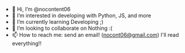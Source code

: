 - 👋 Hi, I’m @nocontent06
- 👀 I’m interested in developing with Python, JS, and more
- 🌱 I’m currently learning Developing ;)
- 💞️ I’m looking to collaborate on Nothing :(
- 📫 How to reach me: send an email! (nocont06@gmail.com) I'll read everything!!

<!---
nocontent06/nocontent06 is a ✨ special ✨ repository because its `README.md` (this file) appears on your GitHub profile.
You can click the Preview link to take a look at your changes.
--->
